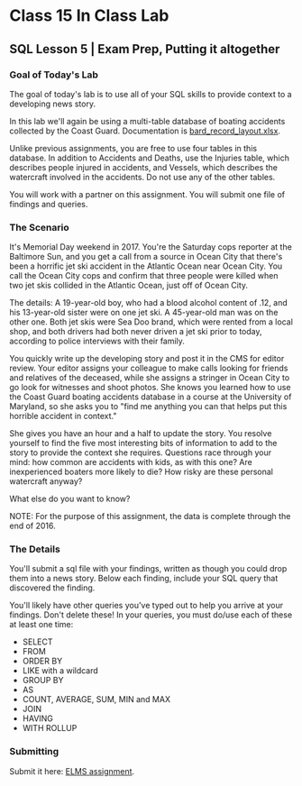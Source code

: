 # Class 15 In Class Lab
## SQL Lesson 5 | Exam Prep, Putting it altogether

### Goal of Today's Lab

The goal of today's lab is to use all of your SQL skills to provide context to a developing news story.

In this lab we'll again be using a multi-table database of boating accidents collected by the Coast Guard. Documentation is [bard_record_layout.xlsx](bard_record_layout.xlsx).  

Unlike previous assignments, you are free to use four tables in this database. In addition to Accidents and Deaths, use the Injuries table, which describes people injured in accidents, and Vessels, which describes the watercraft involved in the accidents. Do not use any of the other tables.

You will work with a partner on this assignment. You will submit one file of findings and queries.

### The Scenario

It's Memorial Day weekend in 2017. You're the Saturday cops reporter at the Baltimore Sun, and you get a call from a source in Ocean City that there's been a horrific jet ski accident in the Atlantic Ocean near Ocean City. You call the Ocean City cops and confirm that three people were killed when two jet skis collided in the Atlantic Ocean, just off of Ocean City.  

The details: A 19-year-old boy, who had a blood alcohol content of .12, and his 13-year-old sister were on one jet ski. A 45-year-old man was on the other one.  Both jet skis were Sea Doo brand, which were rented from a local shop, and both drivers had both never driven a jet ski prior to today, according to police interviews with their family.

You quickly write up the developing story and post it in the CMS for editor review.  Your editor assigns your colleague to make calls looking for friends and relatives of the deceased, while she assigns a stringer in Ocean City to go look for witnesses and shoot photos.  She knows you learned how to use the Coast Guard boating accidents database in a course at the University of Maryland, so she asks you to "find me anything you can that helps put this horrible accident in context."  

She gives you have an hour and a half to update the story.  You resolve yourself to find the five most interesting bits of information to add to the story to provide the context she requires.  Questions race through your mind: how common are accidents with kids, as with this one? Are inexperienced boaters more likely to die? How risky are these personal watercraft anyway?  

What else do you want to know?

NOTE: For the purpose of this assignment, the data is complete through the end of 2016.

### The Details

You'll submit a sql file with your findings, written as though you could drop them into a news story.  Below each finding, include your SQL query that discovered the finding.

You'll likely have other queries you've typed out to help you arrive at your findings. Don't delete these!  In your queries, you must do/use each of these at least one time:

* SELECT
* FROM
* ORDER BY
* LIKE with a wildcard
* GROUP BY
* AS
* COUNT, AVERAGE, SUM, MIN and MAX
* JOIN
* HAVING
* WITH ROLLUP


### Submitting

Submit it here: [ELMS assignment](https://umd.instructure.com/courses/1259604/assignments/4811996?module_item_id=9445305).

